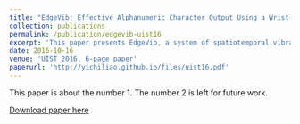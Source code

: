 ```yaml
---
title: "EdgeVib: Effective Alphanumeric Character Output Using a Wrist-Worn Tactile Display"
collection: publications
permalink: /publication/edgevib-uist16
excerpt: 'This paper presents EdgeVib, a system of spatiotemporal vibration patterns for delivering alphanumeric characters on wrist-worn vibrotactile displays.'
date: 2016-10-16
venue: 'UIST 2016, 6-page paper'
paperurl: 'http://yichiliao.github.io/files/uist16.pdf'
---
```

This paper is about the number 1. The number 2 is left for future work.

[Download paper here](http://yichiliao.github.io/files/edgevib_uist16.pdf)

